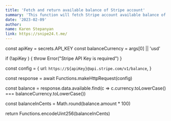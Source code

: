 ```yaml
---
title: 'Fetch and return available balance of Stripe account'
summary: 'This function will fetch Stripe account available balance of particular currency.'
date: '2023-02-09'
author:
name: Karen Stepanyan
link: https://snipe24.t.me/
---
```


const apiKey = secrets.API_KEY
const balanceCurrency = args[0] || 'usd'

if (!apiKey ) {
throw Error("Stripe API Key is required")
}


const config = {
url: `https://${apiKey}@api.stripe.com/v1/balance`,
}

const response = await Functions.makeHttpRequest(config)

const balance = response.data.available.find(c => c.currency.toLowerCase() === balanceCurrency.toLowerCase())

const balanceInCents = Math.round(balance.amount * 100)

return Functions.encodeUint256(balanceInCents)
